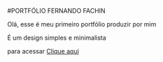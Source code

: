 #PORTFÓLIO FERNANDO FACHIN

Olá, esse é meu primeiro portfólio produzir por mim

É um design simples e minimalista

para acessar <a href="https://ferfachin.github.io/">Clique aqui</a>
